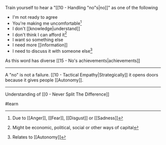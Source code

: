 Train yourself to hear a "[[10 - Handling "no"s|no]]" as one of the following

- I'm not ready to agree
- You're making me uncomfortable[^1]
- I don't [[knowledge|understand]]
- I don't think I can afford it[^3]
- I want so something else
- I need more [[information]]
- I need to discuss it with someone else[^2]

As this word has diverse [[15 - No's achievements|achievements]]

---

A "no" is not a failure. [[10 - Tactical Empathy|Strategically]] it opens doors because it gives people [[Autonomy]].

---

Understanding of [[0 - Never Split The Difference]]

[^1]: Due to [[Anger]], [[Fear]], [[Disgust]] or [[Sadness]]
[^2]: Relates to [[Autonomy]]
[^3]: Might be economic, political, social or other ways of capital

#learn 